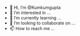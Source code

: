 - 👋 Hi, I’m @Kumkumgupta
- 👀 I’m interested in ...
- 🌱 I’m currently learning ...
- 💞️ I’m looking to collaborate on ...
- 📫 How to reach me ...

<!---
KumkumBhagyale/KumkumBhagyale is a ✨ special ✨ repository because its `README.md` (this file) appears on your GitHub profile.
You can click the Preview link to take a look at your changes.
--->
